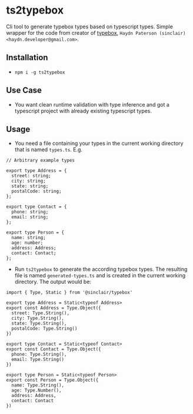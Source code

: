 # ts2typebox

Cli tool to generate typebox types based on typescript types. Simple wrapper for
the code from creator of [typebox](https://github.com/sinclairzx81/typebox),
`Haydn Paterson (sinclair) <haydn.developer@gmail.com>`.

## Installation

- `npm i -g ts2typebox`

## Use Case

- You want clean runtime validation with type inference and got a typescript
  project with already existing typescript types.

## Usage

- You need a file containing your types in the current working directory that is
  named `types.ts`. E.g.

```
// Arbitrary example types

export type Address = {
  street: string;
  city: string;
  state: string;
  postalCode: string;
};

export type Contact = {
  phone: string;
  email: string;
};

export type Person = {
  name: string;
  age: number;
  address: Address;
  contact: Contact;
};
```

- Run `ts2typebox` to generate the according typebox types. The resulting file
  is named `generated-types.ts` and is created in the current working directory.
  The output would be:

```
import { Type, Static } from '@sinclair/typebox'

export type Address = Static<typeof Address>
export const Address = Type.Object({
  street: Type.String(),
  city: Type.String(),
  state: Type.String(),
  postalCode: Type.String()
})

export type Contact = Static<typeof Contact>
export const Contact = Type.Object({
  phone: Type.String(),
  email: Type.String()
})

export type Person = Static<typeof Person>
export const Person = Type.Object({
  name: Type.String(),
  age: Type.Number(),
  address: Address,
  contact: Contact
})

```
